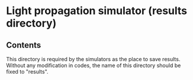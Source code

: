 # Light propagation simulator (results directory)

## Contents
This directory is required by the simulators as the place to save results. Without any modification in codes, the name of this directory should be fixed to "results".
